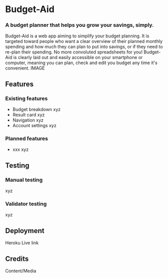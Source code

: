 # Budget-Aid
### A budget planner that helps you grow your savings, simply.

Budget-Aid is a web app aiming to simplify your budget planning. It is targeted toward people who want a clear overview of their planned monthly spending and how much they can plan to put into savings, or if they need to re-plan their spending. No more convoluted spreadsheets for you! Budget-Aid is clearly laid out and easily accessible on your smartphone or computer, meaning you can plan, check and edit you budget any time it's convenient.
IMAGE
## Features
### Existing features
* Budget breakdown
xyz
* Result card
xyz
* Navigation
xyz
* Account settings
xyz
### Planned features
* xxx
xyz
## Testing
### Manual testing
xyz
### Validator testing
xyz
## Deployment
Heroku
Live link
## Credits
Content/Media
